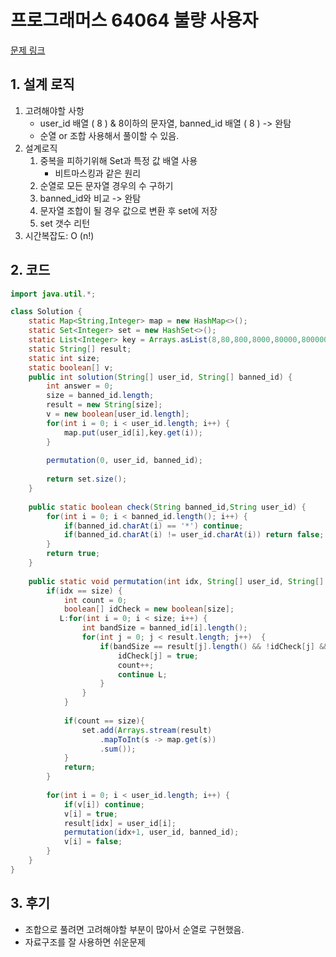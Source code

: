 # 프로그래머스 64064 불량 사용자

[문제 링크](https://programmers.co.kr/learn/courses/30/lessons/64064)

## 1. 설계 로직

1. 고려해야할 사항 
   - user_id 배열 ( 8 ) & 8이하의 문자열, banned_id 배열 ( 8 ) -> 완탐
   - 순열 or 조합 사용해서 풀이할  수 있음.
2. 설계로직
   1. 중복을 피하기위해 Set과 특정 값 배열 사용 
      - 비트마스킹과 같은 원리
   2. 순열로 모든 문자열 경우의 수 구하기
   3. banned_id와 비교 -> 완탐
   4. 문자열 조합이 될 경우 값으로 변환 후 set에 저장
   5. set 갯수 리턴
3. 시간복잡도: O (n!) 

## 2. 코드

```java
import java.util.*;

class Solution {
    static Map<String,Integer> map = new HashMap<>();
    static Set<Integer> set = new HashSet<>();
    static List<Integer> key = Arrays.asList(8,80,800,8000,80000,800000,8000000,80000000);
    static String[] result;
    static int size;
    static boolean[] v;
    public int solution(String[] user_id, String[] banned_id) {
        int answer = 0;
        size = banned_id.length;
        result = new String[size];
        v = new boolean[user_id.length];
        for(int i = 0; i < user_id.length; i++) {
            map.put(user_id[i],key.get(i));
        }
        
        permutation(0, user_id, banned_id);
        
        return set.size();
    }
    
    public static boolean check(String banned_id,String user_id) {
        for(int i = 0; i < banned_id.length(); i++) {
            if(banned_id.charAt(i) == '*') continue;
            if(banned_id.charAt(i) != user_id.charAt(i)) return false;
        }
        return true;
    }
    
    public static void permutation(int idx, String[] user_id, String[] banned_id){
        if(idx == size) {
            int count = 0;
            boolean[] idCheck = new boolean[size];
           L:for(int i = 0; i < size; i++) {
                int bandSize = banned_id[i].length();
                for(int j = 0; j < result.length; j++)  {
                    if(bandSize == result[j].length() && !idCheck[j] && check(banned_id[i],result[j])){
                        idCheck[j] = true;
                        count++; 
                        continue L;
                    }    
                }
            }
            
            if(count == size){
                set.add(Arrays.stream(result)
                    .mapToInt(s -> map.get(s))
                    .sum());
            }
            return;
        }
        
        for(int i = 0; i < user_id.length; i++) {
            if(v[i]) continue;
            v[i] = true;
            result[idx] = user_id[i];
            permutation(idx+1, user_id, banned_id);
            v[i] = false;
        }
    }
}
```

## 3. 후기

- 조합으로 풀려면 고려해야할 부분이 많아서 순열로 구현했음.
- 자료구조를 잘 사용하면 쉬운문제
